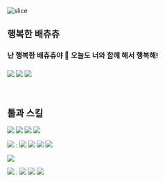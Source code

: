 ![slice](https://capsule-render.vercel.app/api?type=slice&color=auto&height=200&text=Hi%20there👋&fontAlign=70&rotate=13&fontAlignY=25&desc=HAPPY-BAECHUCHU's%20GitHub&descAlign=70.&descAlignY=44)
## 행복한 배츄츄
### 난 행복한 배츄츄야 👋 오늘도 너와 함께 해서 행복해!
### <img src="https://img.shields.io/badge/Gmail-%23EA4335.svg?&style=flat&logo=Gmail&logoColor=white" /> <img src="https://img.shields.io/badge/blog-%231EC800.svg?&style=flat&logo=blogger&logoColor=white" /> <img src="https://img.shields.io/badge/instagram-%23E4405F.svg?&style=flat&logo=instagram&logoColor=white" />
<br>

## 툴과 스킬

<img src="https://img.shields.io/badge/html5-%23E34F26.svg?&style=flat&logo=html5&logoColor=white" /> <img src="https://img.shields.io/badge/css3-%231572B6.svg?&style=flat&logo=css3&logoColor=white" /> <img src="https://img.shields.io/badge/javascript-%23F7DF1E.svg?&style=flat&logo=javascript&logoColor=black" /> <img src="https://img.shields.io/badge/jquery-%230769AD.svg?&style=flat&logo=jquery&logoColor=white" />

<img src="https://img.shields.io/badge/adobe-%23FF0000.svg?&style=flat&logo=adobe&logoColor=white" /> :  <img src="https://img.shields.io/badge/adobe%20photoshop-%2331A8FF.svg?&style=flat&logo=adobe%20photoshop&logoColor=white" /> <img src="https://img.shields.io/badge/adobe%20illustrator-%23FF9A00.svg?&style=flat&logo=adobe%20illustrator&logoColor=black" /> <img src="https://img.shields.io/badge/adobe%20premiere%20pro-%239999FF.svg?&style=flat&logo=adobe%20premiere%20pro&logoColor=black" /> <img src="https://img.shields.io/badge/adobe%20after%20effects-%239999FF.svg?&style=flat&logo=adobe%20after%20effects&logoColor=black" />

<img src="https://img.shields.io/badge/figma-%23F24E1E.svg?&style=flat&logo=figma&logoColor=white" /> 

<img src="https://img.shields.io/badge/microsoft%20office-%23D83B01.svg?&style=flat&logo=microsoft%20office&logoColor=white" /> : <img src="https://img.shields.io/badge/microsoft%20excel-%23217346.svg?&style=flat&logo=microsoft%20excel&logoColor=white" /> <img src="https://img.shields.io/badge/microsoft%20word-%232B579A.svg?&style=flat&logo=microsoft%20word&logoColor=white" /> <img src="https://img.shields.io/badge/microsoft%20powerpoint-%23B7472A.svg?&style=flat&logo=microsoft%20powerpoint&logoColor=white" />

<!--
**happy-baechuchu/happy-baechuchu** is a ✨ _special_ ✨ repository because its `README.md` (this file) appears on your GitHub profile.

Here are some ideas to get you started:

- 🔭 I’m currently working on ...
- 🌱 I’m currently learning ...
- 👯 I’m looking to collaborate on ...
- 🤔 I’m looking for help with ...
- 💬 Ask me about ...
- 📫 How to reach me: ...
- 😄 Pronouns: ...
- ⚡ Fun fact: ...
-->

